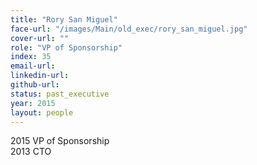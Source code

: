 ```yaml
---
title: "Rory San Miguel"
face-url: "/images/Main/old_exec/rory_san_miguel.jpg"
cover-url: ""
role: "VP of Sponsorship"
index: 35
email-url:
linkedin-url:
github-url:
status: past_executive
year: 2015
layout: people
---
```

2015 VP of Sponsorship
<br>2013 CTO

